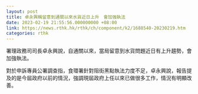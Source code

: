 ```yaml
---
layout: post
title: 卓永興稱留意到通關以來水貨近日上升　會加強執法
date: 2023-02-19 21:55:56.000000000 +08:00
link: https://news.rthk.hk/rthk/ch/component/k2/1688540-20230219.htm
categories: rthk
---
```


署理政務司司長卓永興說，自通關以來，當局留意到水貨問題近日有上升趨勢，會加強執法。

對於申訴專員公署調查指，食環署針對阻街黑點執法力度不足，卓永興說，報告提及的是今屆政府以前的情況，強調現屆政府上任以來已做很多工作，情況有明顯改善。

